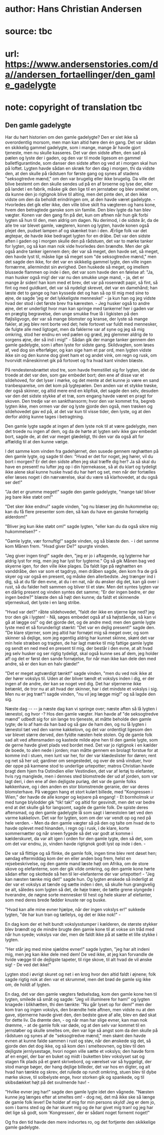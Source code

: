 # author: Hans Christian Andersen
# source: tbc
# url: https://www.andersenstories.com/da//andersen_fortaellinger/den_gamle_gadelygte
# note: copyright of translation tbc

## Den gamle gadelygte 

Har du hørt historien om den gamle gadelygte? Den er slet ikke så
overordentlig morsom, men man kan altid høre den én gang. Det var sådan
en skikkelig gammel gadelygte, som i mange, mange år havde gjort
tjeneste, men nu skulle kasseres. Det var den sidste aften, den sad på
pælen og lyste der i gaden, og den var til mode ligesom en gammel
balletfigurantinde, som danser den sidste aften og ved at i morgen skal
hun på loftet. Lygten havde sådan en skræk for den dag i morgen, thi da
vidste den, at den skulle på rådstuen for første gang og synes af
stadens "seksogtredve mænd," om den var brugelig eller ikke brugelig.
Da ville det blive bestemt om den skulle sendes ud på en af broerne og
lyse der, eller på landet i en fabrik, måske gik den lige til en
jernstøber og blev smeltet om, da kunne den jo rigtignok blive til
alting, men det pinte den, at den ikke vidste om den da beholdt
erindringen om, at den havde været gadelygte. - Hvorledes det gik eller
ikke, den ville blive skilt fra vægteren og hans kone, hvem den
betragtede ganske som sin familie. Den blev lygte da han blev vægter.
Konen var den gang fin på det, kun om aftnen når hun gik forbi lygten så
hun til den, men aldrig om dagen. Nu derimod, i de sidste år, da de alle
tre var blevet gamle, vægteren, konen og lygten, havde konen også plejet
den, pudset lampen af og skænket tran i den. Ærlige folk var det
ægtepar, de havde ikke bedraget lygten for en dråbe. Det var den sidste
aften i gaden og i morgen skulle den på rådstuen, det var to mørke
tanker for lygten, og så kan man nok vide hvorledes den brændte. Men der
gik også andre tanker igennem den; der var så meget, den havde set, så
meget, den havde lyst til, måske lige så meget som "de seksogtredve
mænd," men det sagde den ikke, for det var en skikkelig gammel lygte,
den ville ingen fornærme, allermindst sin øvrighed. Den huskede så
meget, og imellem blussede flammen op inde i den, det var som havde den
en følelse af: "Ja, man husker også mig! der var nu den smukke unge
mand, - ja, det er mange år siden! han kom med et brev, det var på
rosenrødt papir, så fint, så fint og med guldkant, det var så nydeligt
skrevet, det var en damehånd; han læste det to gange og han kyssede det
og han så op til mig med sine to øjne, de sagde 'jeg er det lykkeligste
menneske!' - ja kun han og jeg vidste hvad der stod i det første brev
fra kæresten. - Jeg husker også to andre øjne, det er underligt hvor man
kan springe med tankerne! her i gaden var en prægtig begravelse, den
unge smukke frue lå i ligkisten på den fløjlsligvogn, der var så mange
blomster og kranse, der lyste så mange fakler, at jeg blev rent borte
ved det; hele fortovet var fuldt med mennesker, de fulgte alle med
ligtoget, men da faklerne var af syne og jeg så mig omkring, stod her
endnu en ved pælen og græd, jeg glemmer aldrig de to sorgens øjne, der
så ind i mig!" - Sådan gik der mange tanker gennem den gamle gadelygte,
som i aften lyste for sidste gang. Skildvagten, som løses af, ved dog
sin efterfølger, og kan sige ham et par ord, men lygten vidste ikke sin
og den kunne dog givet ham et og andet vink, om regn og rusk, om
hvorvidt måneskinnet gik på fortovet og fra hvad kant vinden blæste.

På rendestensbrættet stod tre, som havde fremstillet sig for lygten,
idet de troede at det var den, som gav embedet bort; den ene af disse
var et sildehoved, for det lyser i mørke, og det mente at det kunne jo
være en sand tranbesparelse, om det kom på lygtepælen. Den anden var et
stykke trøske, der også skinner, og altid mere end en klipfisk, det
sagde den selv, desuden var den det sidste stykke af et træ, som engang
havde været en pragt for skoven. Den tredje var en sankthansorm; hvor
den var kommet fra, begreb lygten ikke, men ormen var der og lyste
gjorde den også, men trøsken og sildehovedet gav ed på, at det var kun
til visse tider, den lyste, og at den derfor aldrig kunne tages i
betragtning.

Den gamle lygte sagde at ingen af dem lyste nok til at være gadelygte,
men det troede nu ingen af dem, og da de hørte at lygten selv ikke gav
embedet bort, sagde de, at det var meget glædeligt, thi den var da også
alt for affældig til at den kunne vælge.

I det samme kom vinden fra gadehjørnet, den susede gennem røghætten på
den gamle lygte, og sagde til den: "Hvad er det for noget, jeg hører,
vil du bort i morgen? Er det den sidste aften jeg skal træffe dig her?
Ja så skal du have en present! nu lufter jeg op i din hjernekasse, så at
du klart og tydeligt ikke alene skal kunne huske hvad du har hørt og
set, men når der fortælles eller læses noget i din nærværelse, skal du
være så klarhovedet, at du også ser det!"

"Ja det er grumme meget!" sagde den gamle gadelygte, "mange tak!
bliver jeg bare ikke støbt om!"

"Det sker ikke endnu!" sagde vinden, "og nu blæser jeg din hukommelse
op; kan du få flere presenter som den, så kan du have en ganske
fornøjelig alderdom!"

"Bliver jeg kun ikke støbt om!" sagde lygten, "eller kan du da også
sikre mig hukommelsen?" -

"Gamle lygte, vær fornuftig!" sagde vinden, og så blæste den. - i det
samme kom Månen frem. "Hvad giver De?" spurgte vinden.

"Jeg giver ingen ting!" sagde den, "jeg er jo i aftagende, og
lygterne har aldrig lyst for mig, men jeg har lyst for lygterne." Og så
gik Månen bag ved skyerne igen, for den ville ikke plages. Da faldt lige
på røghætten en vanddråbe, den var som et tagdryp, men dråben sagde, den
kom fra de grå skyer og var også en present, og måske den allerbedste.
Jeg trænger ind i dig, så at du får den evne, at du i en nat, når du
ønsker dig det, kan gå over i rust, så du falder helt sammen og bliver
til et støv. Men det syntes lygten var en dårlig present og vinden
syntes det samme; "Er der ingen bedre, er der ingen bedre?" blæste den
så højt den kunne; da faldt et skinnende stjerneskud, det lyste i en
lang stribe.

"Hvad var det?" råbte sildehovedet, "faldt der ikke en stjerne lige
ned? jeg tror den gik i lygten! - Nå, søges embedet også af så
højtstående, så kan vi gå at lægge os!" og det gjorde det, og de andre
med; men den gamle lygte lyste med et så forunderligt stærkt: "Det var
en dejlig present!" sagde den. "De klare stjerner, som jeg altid har
fornøjet mig så meget over, og som skinner så dejlige, som jeg egentlig
aldrig har kunnet skinne, skønt det var min hele stræben og tragten, de
har lagt mærke til mig fattige gamle lygte og sendt en ned med en
present til mig, der består i den evne, at alt hvad jeg selv husker og
ser rigtig tydeligt, skal også kunne ses af dem, jeg holder af! og det
er først den sande fornøjelse, for når man ikke kan dele den med andre,
så er den kun en halv glæde!"

"Det er meget agtværdigt tænkt!" sagde vinden, "men du ved nok ikke
at der hører vokslys til. Uden at der bliver tændt et vokslys inden i
dig, er der ingen af de andre, der kan se noget ved dig. Det har
stjernerne ikke betænkt, de tror nu at alt hvad der skinner, har i det
mindste et vokslys i sig. Men nu er jeg træt"! sagde vinden, "nu vil
jeg lægge mig!" og så lagde den sig.

Næste dag -- -- ja næste dag kan vi springe over; næste aften så lå
lygten i lænestol, og hvor -? Hos den gamle vægter. Han havde af "de
seksogtredve mænd" udbedt sig for sin lange tro tjeneste, at måtte
beholde den gamle lygte; de lo af ham da han bad og så gav de ham den,
og nu lå lygten i lænestol tæt ved den varme kakkelovn, og det var
ordentligt ligesom den var blevet større derved, den fyldte næsten hele
stolen. Og de gamle folk sad alt ved aftensmaden og kastede milde øjne
hen til den gamle lygte, som de gerne havde givet plads ved bordet med.
Det var jo rigtignok i en kælder de boede, to alen nede i jorden; man
måtte gennem en brolagt forstue for at komme ind i stuen, men lunt var
her, for der var klædeslister for døren; rent og net så her ud; gardiner
om sengestedet, og over de små vinduer, hvor der oppe på karmene stod to
underlige urtepotter; matros Christian havde bragt dem hjem fra
Ostindien eller Vestindien, det var af lertøj to elefanter, hvis ryg
manglede, men i dennes sted blomstrede der ud af jorden, som var lagt
deri, i den ene af den dejligste purløg, det var de gamle folks
køkkenhave, og i den anden en stor blomstrende geranie, der var deres
blomsterhave. På væggen hang et stort kulørt billede, med "Kongressen i
Wien," der havde de alle konger og kejsere på engang! - Et bornholmsk
ur med tunge blylodder gik "tik! tak!" og altid for gesvindt, men det
var bedre end at det skulle gå for langsomt, sagde de gamle folk. De
spiste deres aftensmad, og den gamle gadelygte lå som sagt i lænestolen
tæt ved den varme kakkelovn. Det var for lygten, som om der var vendt op
og ned på hele verden. - Men da den gamle vægter så på den og talte om
hvad de to havde oplevet med hinanden, i regn og i rusk, i de klare,
korte sommernætter og når sneen fygede så det var godt at komme i
kælderskuret, da var alt igen i orden for den gamle lygte, den så det,
som om det var endnu, jo, vinden havde rigtignok godt lyst op inde i
den. -

De var så flittige og så flinke, de gamle folk, ingen time blev rent
døset hen; søndag eftermiddag kom der en eller anden bog frem, helst en
rejsebeskrivelse, og den gamle mand læste højt om Afrika, om de store
skove og elefanterne, som der gik vilde omkring, og den gamle kone hørte
sådan efter og skottede så hen til ler-elefanterne der var urtepotter! -
"Jeg kan næsten tænke mig det!" sagde hun. Og lygten ønskede så
inderligt at der var et vokslys at tænde og sætte inden i den, så skulle
hun grangivelig se alt, således som lygten så det, de høje træer, de
tætte grene slyngede i hverandre, de nøgne sorte mennesker til hest og
hele skarer af elefanter, som med deres brede fødder knuste rør og
buske.

"Hvad kan alle mine evner hjælpe, når der ingen vokslys er!" sukkede
lygten, "de har kun tran og tællelys, og det er ikke nok!" -

En dag kom der et helt bundt vokslysstumper i kælderen, de største
stykker blev brændt og de mindre brugte den gamle kone til at vokse sin
tråd med når hun syede; vokslys var der, men de faldt ikke på at sætte
et lille stykke i lygten.

"Her står jeg med mine sjældne evner!" sagde lygten, "jeg har alt
indeni mig, men jeg kan ikke dele med dem! De ved ikke, at jeg kan
forvandle de hvide vægge til de dejligste tapeter, til rige skove, til
alt hvad de vil ønske sig! - De ved det ikke!"

Lygten stod i øvrigt skuret og net i en krog hvor den altid faldt i
øjnene; folk sagde rigtig nok at den var et skrummel, men det brød de
gamle sig ikke om, de holdt af lygten.

En dag, det var den gamle vægters fødselsdag, kom den gamle kone hen til
lygten, smilede så småt og sagde: "Jeg vil illuminere for ham!" og
lygten knagede i blikhætten, thi den tænkte: "Nu går lyset op for
dem!" men der kom tran og ingen vokslys, den brændte hele aftnen, men
vidste nu at den gave, stjernerne havde givet den, den bedste gave af
alle, blev en død skat for dette liv. Da drømte den, - og når man har
slige evner, kan man nok drømme, - at de gamle folk var døde, og at den
selv var kommet til en jernstøber og skulle smeltes om, den var lige så
angst som da den skulle på rådstuen og synes af de "seksogtredve
mænd," men skønt den havde evnen at kunne falde sammen i rust og støv,
når den ønskede sig det, så gjorde den det dog ikke, og så kom den i
smelteovnen, og blev til den dejligste jernlysestage, hvori nogen ville
sætte et vokslys; den havde form af en engel, der bar en buket og midt i
buketten blev vokslyset sat og stagen fik plads på et grønt skrivebord,
og værelset var så hyggeligt, der stod mange bøger, der hang dejlige
billeder, det var hos en digter, og alt hvad han tænkte og skrev, det
rullede op rundt omkring, stuen blev til dybe mørke skove, til
solbelyste enge, hvor storken gik og spankede, og til skibsdækket højt
på det svulmende hav! -

"Hvilke evner jeg har!" sagde den gamle lygte idet den vågnede.
"Næsten kunne jeg længes efter at smeltes om! - dog nej, det må ikke
ske så længe de gamle folk lever! De holder af mig for min persons
skyld! Jeg er dem jo, som i barns sted og de har skuret mig og de har
givet mig tran! og jeg har det lige så godt, som 'Kongressen', der er
sådant noget fornemt noget!"

Og fra den tid havde den mere indvortes ro, og det fortjente den
skikkelige gamle gadelygte.
